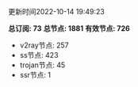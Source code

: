 更新时间2022-10-14 19:49:23

**总订阅: 73**
**总节点: 1881**
**有效节点: 726**
- v2ray节点: 257
- ss节点: 423
- trojan节点: 45
- ssr节点: 1
